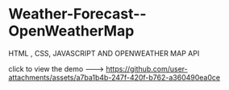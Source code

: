 # Weather-Forecast--OpenWeatherMap
HTML , CSS, JAVASCRIPT AND OPENWEATHER MAP API

click to view the demo ---> https://github.com/user-attachments/assets/a7ba1b4b-247f-420f-b762-a360490ea0ce
